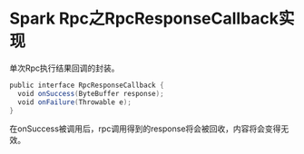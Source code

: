 # Spark Rpc之RpcResponseCallback实现

单次Rpc执行结果回调的封装。

```scala
public interface RpcResponseCallback {
  void onSuccess(ByteBuffer response);
  void onFailure(Throwable e);
}
```

在onSuccess被调用后，rpc调用得到的response将会被回收，内容将会变得无效。